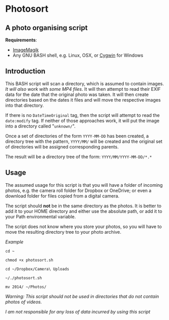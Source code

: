 # Photosort
## A photo organising script


**Requirements**:

- [ImageMagik](http://www.imagemagick.org/)
- Any GNU BASH shell, e.g. Linux, OSX, or [Cygwin](https://www.cygwin.com/) for Windows

## Introduction

This BASH script will scan a directory, which is assumed to contain images. *It will also work with some MP4 files*. It will then attempt to read their EXIF data for the date that the original photo was taken. It will then create directories based on the dates it files and will move the respective images into that directory.

If there is no `DateTimeOriginal` tag, then the script will attempt to read the `date:modify` tag. If neither of those approaches work, it will put the image into a directory called "`unknown/`".

Once a set of directories of the form `YYYY-MM-DD` has been created, a directory tree with the pattern, `YYYY/MM/` will be created and the original set of directories will be assigned corresponding parents.

The result will be a directory tree of the form: `YYYY/MM/YYYY-MM-DD/*.*`

## Usage
The assumed usage for this script is that you will have a folder of incoming photos, e.g. the camera roll folder for Dropbox or OneDrive; or even a download folder for files copied from a digital camera. 

The script should **not** be in the same directory as the photos. It is better to add it to your HOME directory and either use the absolute path, or add it to your Path environmental variable.

The script does not know where you store your photos, so you will have to move the resulting directory tree to your photo archive.

*Example*

`cd ~`

`chmod +x photosort.sh`

`cd ~/Dropbox/Camera\ Uploads`

`~/./photosort.sh`

`mv 2014/ ~/Photos/`

*Warning: This script should not be used in directories that do not contain photos of videos.*

*I am not responsible for any loss of data incurred by using this script*
